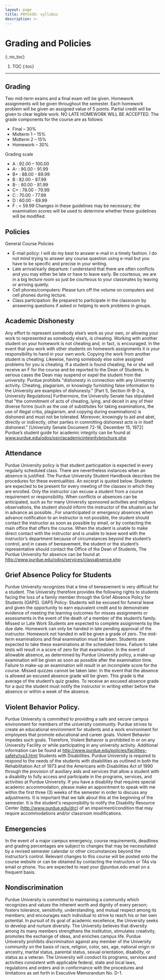 ```yaml
---
layout: page
title: PHYS430: syllubus
description: >-
---
```


# Grading and Policies
{:.no_toc}

1. TOC
{:toc}

---
## Grading
Two mid-term exams and a final exam will be given. Homework assignments will be given throughout the semester. Each homework problem will be given an assigned value of 5 points. Partial credit will be given to clear legible work. NO LATE HOMEWORK WILL BE ACCEPTED. 
The grade components for the course are as follows:
- Final – 30%
- Midterm 1 – 15%
- Midterm 2 – 15%
- Homework – 30%

Grading scale
- A  : 92.00 – 100.00
- A- : 90.00 - 91.99
- B+ : 88.00 - 89.99
- B  : 82.00 - 87.99
- B- : 80.00 - 81.99
- C+ : 78.00 - 79.99
- C  : 70.00 - 77.99
- D  : 60.00 - 69.99
- F  : < 59.99
Changes in these guidelines may be necessary; the examination scores will be used to determine whether these guidelines will be modified.


## Policies
General Course Policies
- E-mail policy: I will do my best to answer e-mail in a timely fashion. I do not
mind trying to answer any course question using e-mail but you have to be
specific and precise in your writing.
- Late arrival/early departure: I understand that there are often conflicts
and you may either be late or have to leave early. Be courteous, we are in a big lecture room so just be courteous to your classmates by leaving or arriving quietly.
- Cell phones/computers: Please turn off the volume on computers and cell phones during lecture.
- Class participation: Be prepared to participate in the classroom by answering questions if asked or helping to work problems in groups.

## Academic Dishonesty
Any effort to represent somebody else’s work as your own, or allowing your work to represented as somebody else’s, is cheating.
Working with another student on your homework is not cheating and, in fact, is encouraged. In the event that you work with other students on homework assignments it is your responsibility to hand in your own work. Copying the work from another student is cheating. Likewise, having somebody else solve assigned problems for you is cheating.
If a student is found cheating, he or she will receive an F for the course and be reported to the Dean of Students. In serious cases the Dean may suspend or expel the student from the university.
Purdue prohibits "dishonesty in connection with any University activity. Cheating, plagiarism, or knowingly furnishing false information to the University are examples of dishonesty." [Part 5, Section III-B-2-a, University Regulations] Furthermore, the University Senate has stipulated that "the commitment of acts of cheating, lying, and deceit in any of their diverse forms (such as the use of substitutes for taking examinations, the use of illegal cribs, plagiarism, and copying during examinations) is dishonest and must not be tolerated. Moreover, knowingly to aid and abet, directly or indirectly, other parties in committing dishonest acts is in itself dishonest." [University Senate Document 72-18, December 15, 1972]
Purdue’s student guide for academic integrity can be found at
www.purdue.edu/odos/osrr/academicintegritybrochure.php

## Attendance
Purdue University policy is that student participation is expected in every regularly scheduled class. There are nevertheless instances when an absence is justified. The Purdue University Student Handbook describes the procedures for these eventualities. An excerpt is quoted below.
Students are expected to be present for every meeting of the classes in which they are enrolled. Only the instructor can excuse a student from a course requirement or responsibility. When conflicts or absences can be anticipated, such as for many University sponsored activities and religious observations, the student should inform the instructor of the situation as far in advance as possible...For unanticipated or emergency absences when advance notification to an instructor is not possible, the student should contact the instructor as soon as possible by email, or by contacting the main office that offers the course. When the student is unable to make direct contact with the instructor and is unable to leave word with the instructor’s department because of circumstances beyond the student’s control, and in cases of bereavement, the student or the student’s representative should contact the Office of the Dean of Students,
The Purdue University for absence can be found at
http://www.purdue.edu/odos/services/classabsence.php

## Grief Absence Policy for Students
Purdue University recognizes that a time of bereavement is very difficult for a student. The University therefore provides the following rights to students facing the loss of a family member through the Grief Absence Policy for Students (GAPS). GAPS Policy: Students will be excused for funeral leave and given the opportunity to earn equivalent credit and to demonstrate evidence of meeting the learning outcomes for misses assignments or assessments in the event of the death of a member of the student’s family.
Missed or Late Work
Students are expected to complete assignments by the due date. Homework can only be handed in late pending approval of the instructor. Homework not handed in will be given a grade of zero.
The mid-term examinations and final examination must be taken. Students are expected to take these examinations at the scheduled times. Failure to take tests will result in a score of zero for that examination. In the event of allowable absence, as determined by Purdue University policy, a make-up examination will be given as soon as possible after the examination time. Failure to make-up an examination will result in an incomplete score for the course.
Missed quizzes cannot be taken later. In the event that the absence is allowed an excused absence grade will be given. This grade is the average of the student’s quiz grades. To receive an excused absence grade for a quiz the student must notify the instructor in writing either before the absence or within a week of the absence.
## Violent Behavior Policy.
Purdue University is committed to providing a safe and secure campus environment for members of the university community. Purdue strives to create an educational environment for students and a work environment for employees that promote educational and career goals. Violent Behavior impedes such goals. Therefore, Violent Behavior is prohibited in or on any University Facility or while participating in any university activity.
Additional information can be found at
http://www.purdue.edu/policies/facilities-safety/iva3.html
Students with Disabilities.
Purdue University is required to respond to the needs of the students with disabilities as outlined in both the Rehabilitation Act of 1973 and the Americans with Disabilities Act of 1990 through the provision of auxiliary aids and services that allow a student with a disability to fully access and participate in the programs, services, and activities at Purdue University.
If you have a disability that requires special academic accommodation, please make an appointment to speak with me within the first three (3) weeks of the semester in order to discuss any adjustments. It is important that we talk about this at the beginning of the semester. It is the student's responsibility to notify the Disability Resource Center (http://www.purdue.edu/drc) of an impairment/condition that may require accommodations and/or classroom modifications.
## Emergencies
In the event of a major campus emergency, course requirements, deadlines and grading percentages are subject to changes that may be necessitated by a revised semester calendar or other circumstances beyond the instructor’s control. Relevant changes to this course will be posted onto the course website or can be obtained by contacting the instructors or TAs via email or phone. You are expected to read your @purdue.edu email on a frequent basis.
## Nondiscrimination
Purdue University is committed to maintaining a community which recognizes and values the inherent worth and dignity of every person; fosters tolerance, sensitivity, understanding, and mutual respect among its members; and encourages each individual to strive to reach his or her own potential. In pursuit of its goal of academic excellence, the University seeks to develop and nurture diversity. The University believes that diversity among its many members strengthens the institution, stimulates creativity, promotes the exchange of ideas, and enriches campus life.
Purdue University prohibits discrimination against any member of the University community on the basis of race, religion, color, sex, age, national origin or ancestry, marital status, parental status, sexual orientation, disability, or status as a veteran. The University will conduct its programs, services and activities consistent with applicable federal, state and local laws, regulations and orders and in conformance with the procedures and limitations as set forth in Executive Memorandum No. D-1.

